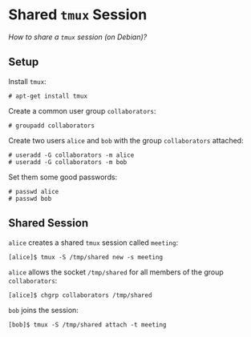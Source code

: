 # Shared `tmux` Session

_How to share a `tmux` session (on Debian)?_

## Setup

Install `tmux`:

    # apt-get install tmux

Create a common user group `collaborators`:

    # groupadd collaborators

Create two users `alice` and `bob` with the group `collaborators` attached:

    # useradd -G collaborators -m alice
    # useradd -G collaborators -m bob

Set them some good passwords:

    # passwd alice
    # passwd bob

## Shared Session

`alice` creates a shared `tmux` session called `meeting`:

    [alice]$ tmux -S /tmp/shared new -s meeting

`alice` allows the socket `/tmp/shared` for all members of the group `collaborators`:

    [alice]$ chgrp collaborators /tmp/shared

`bob` joins the session:

    [bob]$ tmux -S /tmp/shared attach -t meeting
